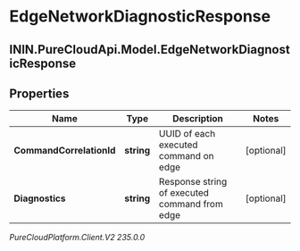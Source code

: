 # EdgeNetworkDiagnosticResponse

## ININ.PureCloudApi.Model.EdgeNetworkDiagnosticResponse

## Properties

|Name | Type | Description | Notes|
|------------ | ------------- | ------------- | -------------|
| **CommandCorrelationId** | **string** | UUID of each executed command on edge | [optional] |
| **Diagnostics** | **string** | Response string of executed command from edge | [optional] |



_PureCloudPlatform.Client.V2 235.0.0_
